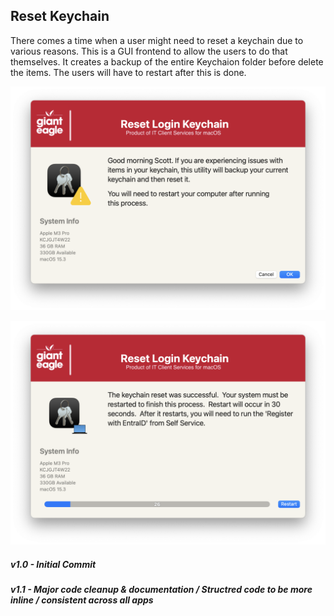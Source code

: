 ## Reset Keychain
There comes a time when a user might need to reset a keychain due to various reasons.  This is a GUI frontend to allow the users to do that themselves.  It creates a backup of the entire Keychaion folder before delete the items.  The users will have to restart after this is done.


![](/ResetKeychain/ResetKeychain_Welcome.png)

![](/ResetKeychain/ResetKeychain_Finished.png)


##### _v1.0 - Initial Commit_
##### _v1.1 - Major code cleanup & documentation / Structred code to be more inline / consistent across all apps_
